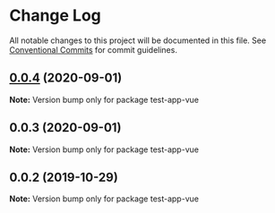 # Change Log

All notable changes to this project will be documented in this file.
See [Conventional Commits](https://conventionalcommits.org) for commit guidelines.

## [0.0.4](https://github.com/trufflesuite/drizzle/compare/test-app-vue@0.0.3...test-app-vue@0.0.4) (2020-09-01)

**Note:** Version bump only for package test-app-vue





## 0.0.3 (2020-09-01)

**Note:** Version bump only for package test-app-vue





## 0.0.2 (2019-10-29)

**Note:** Version bump only for package test-app-vue
